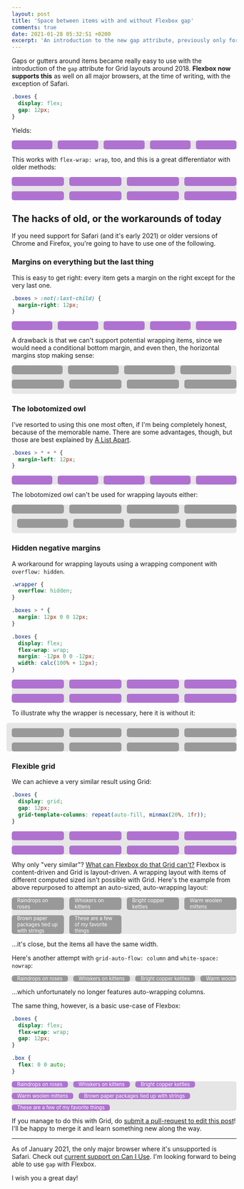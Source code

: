 ```yaml
---
layout: post
title: 'Space between items with and without Flexbox gap'
comments: true
date: 2021-01-28 05:32:51 +0200
excerpt: 'An introduction to the new gap attribute, previously only for Grid layouts, now also available for Flex layouts with almost full support in 2021. Includes a quick look at how developers have worked their way around this before, and probably still have to today.'
---
```


Gaps or gutters around items became really easy to use with the introduction of the `gap` attribute for Grid layouts around 2018. **Flexbox now supports this** as well on all major browsers, at the time of writing, with the exception of Safari.

<aside class="no-support-warning">
  Your browser does not support the <code>gap</code> property in Flexbox layouts. The examples using it wont't make sense. You have been warned. Support checked following ideas from <a style="color: white; font-weight: bold;" href="https://ishadeed.com/article/flexbox-gap/">Ahmad Shadeed</a>.
</aside>

```css
.boxes {
  display: flex;
  gap: 12px;
}
```

Yields:

<div class="boxes boxes--gap">
  <div class="box"></div>
  <div class="box"></div>
  <div class="box"></div>
  <div class="box"></div>
  <div class="box"></div>
</div>

This works with `flex-wrap: wrap`, too, and this is a great differentiator with older methods:

<div class="boxes boxes--gap boxes--wrap">
  <div class="box"></div>
  <div class="box"></div>
  <div class="box"></div>
  <div class="box"></div>
  <div class="box"></div>
  <div class="box"></div>
  <div class="box"></div>
  <div class="box"></div>
</div>

## The hacks of old, or the workarounds of today

If you need support for Safari (and it's early 2021) or older versions of Chrome and Firefox, you're going to have to use one of the following.

### Margins on everything but the last thing

This is easy to get right: every item gets a margin on the right except for the very last one.

```css
.boxes > :not(:last-child) {
  margin-right: 12px;
}
```

<div class="boxes boxes--last-child">
  <div class="box"></div>
  <div class="box"></div>
  <div class="box"></div>
  <div class="box"></div>
  <div class="box"></div>
</div>

A drawback is that we can't support potential wrapping items, since we would need a conditional bottom margin, and even then, the horizontal margins stop making sense:

<div class="boxes boxes--last-child boxes--wrap">
  <div class="box box--bad"></div>
  <div class="box box--bad"></div>
  <div class="box box--bad"></div>
  <div class="box box--bad"></div>
  <div class="box box--bad"></div>
  <div class="box box--bad"></div>
  <div class="box box--bad"></div>
  <div class="box box--bad"></div>
</div>

### The lobotomized owl

I've resorted to using this one most often, if I'm being completely honest, because of the memorable name. There are some advantages, though, but those are best explained by [A List Apart](https://alistapart.com/article/axiomatic-css-and-lobotomized-owls/).

```css
.boxes > * + * {
  margin-left: 12px;
}
```

<div class="boxes boxes--lobotomized-owl">
  <div class="box"></div>
  <div class="box"></div>
  <div class="box"></div>
  <div class="box"></div>
  <div class="box"></div>
</div>

The lobotomized owl can't be used for wrapping layouts either:

<div class="boxes boxes--lobotomized-owl boxes--wrap">
  <div class="box box--bad"></div>
  <div class="box box--bad"></div>
  <div class="box box--bad"></div>
  <div class="box box--bad"></div>
  <div class="box box--bad"></div>
  <div class="box box--bad"></div>
  <div class="box box--bad"></div>
  <div class="box box--bad"></div>
</div>

### Hidden negative margins

A workaround for wrapping layouts using a wrapping component with `overflow: hidden`.

```css
.wrapper {
  overflow: hidden;
}

.boxes > * {
  margin: 12px 0 0 12px;
}

.boxes {
  display: flex;
  flex-wrap: wrap;
  margin: -12px 0 0 -12px;
  width: calc(100% + 12px);
}
```

<div class="boxes-wrapper--negative-margins">
  <div class="boxes boxes--wrap boxes--negative-margins">
    <div class="box"></div>
    <div class="box"></div>
    <div class="box"></div>
    <div class="box"></div>
    <div class="box"></div>
    <div class="box"></div>
    <div class="box"></div>
    <div class="box"></div>
  </div>
</div>

To illustrate why the wrapper is necessary, here it is without it:

<div style="height: 12px;"><!-- Offset the negative margins of the example --></div>
<div class="boxes boxes--wrap boxes--negative-margins">
  <div class="box box--bad"></div>
  <div class="box box--bad"></div>
  <div class="box box--bad"></div>
  <div class="box box--bad"></div>
  <div class="box box--bad"></div>
  <div class="box box--bad"></div>
  <div class="box box--bad"></div>
  <div class="box box--bad"></div>
</div>

### Flexible grid

We can achieve a very similar result using Grid:

```css
.boxes {
  display: grid;
  gap: 12px;
  grid-template-columns: repeat(auto-fill, minmax(20%, 1fr));
}
```

<div class="boxes boxes--wrap boxes--flexible-grid">
  <div class="box"></div>
  <div class="box"></div>
  <div class="box"></div>
  <div class="box"></div>
  <div class="box"></div>
  <div class="box"></div>
  <div class="box"></div>
  <div class="box"></div>
</div>

Why only "very similar"? [What can Flexbox do that Grid can't?](https://github.com/rachelandrew/cssgrid-ama/issues/15) Flexbox is content-driven and Grid is layout-driven. A wrapping layout with items of different computed sized isn't possible with Grid. Here's the example from above repurposed to attempt an auto-sized, auto-wrapping layout:

<div class="boxes boxes--flexible-grid boxes--flex-exclusive-grid">
  <div class="box box--bad">Raindrops on roses</div>
  <div class="box box--bad">Whiskers on kittens</div>
  <div class="box box--bad">Bright copper kettles</div>
  <div class="box box--bad">Warm woolen mittens</div>
  <div class="box box--bad">Brown paper packages tied up with strings</div>
  <div class="box box--bad">These are a few of my favorite things</div>
</div>

...it's close, but the items all have the same width.

Here's another attempt with `grid-auto-flow: column` and `white-space: nowrap`:

<div class="boxes boxes--flexible-grid boxes--flex-exclusive-grid-auto-flow">
  <div class="box box--bad">Raindrops on roses</div>
  <div class="box box--bad">Whiskers on kittens</div>
  <div class="box box--bad">Bright copper kettles</div>
  <div class="box box--bad">Warm woolen mittens</div>
  <div class="box box--bad">Brown paper packages tied up with strings</div>
  <div class="box box--bad">These are a few of my favorite things</div>
</div>

...which unfortunately no longer features auto-wrapping columns.

The same thing, however, is a basic use-case of Flexbox:

```css
.boxes {
  display: flex;
  flex-wrap: wrap;
  gap: 12px;
}

.box {
  flex: 0 0 auto;
}
```

<div class="boxes boxes--gap boxes--flex-exclusive boxes--wrap">
  <div class="box">Raindrops on roses</div>
  <div class="box">Whiskers on kittens</div>
  <div class="box">Bright copper kettles</div>
  <div class="box">Warm woolen mittens</div>
  <div class="box">Brown paper packages tied up with strings</div>
  <div class="box">These are a few of my favorite things</div>
</div>

If you manage to do this with Grid, do <a href="{{ site.repository_url }}/blob/master/{{ page.path }}">submit a pull-request to edit this post</a>! I'll be happy to merge it and learn something new along the way.

---

As of January 2021, the only major browser where it's unsupported is Safari. Check out [current support on Can I Use](https://caniuse.com/flexbox-gap). I'm looking forward to being able to use `gap` with Flexbox.

I wish you a great day!

<style>
.boxes {
  display: flex;
  border-radius: 5px;
  background-color: #e6e6e6;
}

.boxes--gap {
  gap: 12px;
}

.boxes--wrap {
  flex-wrap: wrap;
}

.boxes--flexible-grid {
  display: grid;
  gap: 12px;
  grid-template-columns: repeat(auto-fill, minmax(20%, 1fr));
}

.boxes--flex-exclusive .box,
.boxes--flex-exclusive-grid .box,
.boxes--flex-exclusive-grid-auto-flow .box {
  flex: 0 0 auto;
  padding: 0 12px;
  color: #ffffff;
  font-size: 80%;
  height: auto;
}

.boxes--flex-exclusive-grid-auto-flow {
  overflow-X: scroll;
  grid-template-columns: auto;
  grid-auto-flow: column;
}

.boxes--flex-exclusive-grid-auto-flow .box {
  white-space: nowrap;
}

.boxes--last-child > :not(:last-child) {
  margin-right: 12px;
}

.boxes--last-child.boxes--wrap > :not(:last-child) {
  margin-right: 12px;
  margin-bottom: 12px;
}

.boxes--lobotomized-owl > * + * {
  margin-left: 12px;
}

.boxes--lobotomized-owl.boxes--wrap > * + * {
  margin-left: 12px;
  margin-bottom: 12px;
}

.boxes-wrapper--negative-margins {
  border-radius: 5px;
  overflow: hidden;
}

.boxes--negative-margins {
  margin: -12px 0 0 -12px;
  width: calc(100% + 12px);
}

.boxes--negative-margins > * {
  margin: 12px 0 0 12px;
}

.box {
  flex: 1 1 20%;
  height: 20px;
  border-radius: 5px;
  background-color: #b072d1;
}

.box--bad {
  background-color: #999999;
}

.no-support-warning {
  visibility: hidden;
  position: absolute;
  background-color: #df5273;
  padding: 12px 20px;
  color: #ffffff;
}
</style>

<script type="text/javascript">
// https://ishadeed.com/article/flexbox-gap/
function isFlexGapSupported() {
  // create flex container with row-gap set
  var flex = document.createElement("div");
  flex.style.display = "flex";
  flex.style.flexDirection = "column";
  flex.style.rowGap = "1px";

  // create two, elements inside it
  flex.appendChild(document.createElement("div"));
  flex.appendChild(document.createElement("div"));

  // append to the DOM (needed to obtain scrollHeight)
  document.body.appendChild(flex);
  // flex container should be 1px high from the row-gap
  var isSupported = flex.scrollHeight === 1;
  flex.parentNode.removeChild(flex);

  return isSupported;
}

if (!isFlexGapSupported()) {
  var supportAlert = document.querySelector(".no-support-warning");
  supportAlert.style.visibility = 'visible';
  supportAlert.style.position = 'relative';
}
</script>

